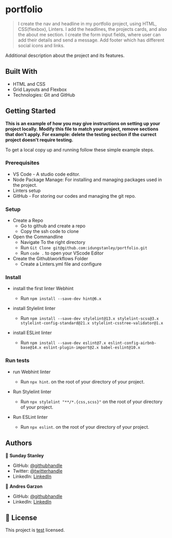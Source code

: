 # portfolio

> I create the nav and headline in my portfolio project, using HTML, CSS(flexbox), Linters.
> I add the headlines, the projects cards, and also the about me section. 
> I create the form input fields, where user can add their details and send a message.
> Add footer which has different social icons and links.

Additional description about the project and its features.

## Built With

- HTML and CSS
- Grid Layouts and Flexbox
- Technologies: Git and GitHub

## Getting Started
**This is an example of how you may give instructions on setting up your project locally.**
**Modify this file to match your project, remove sections that don't apply. For example: delete the testing section if the currect project doesn't require testing.**

To get a local copy up and running follow these simple example steps.

### Prerequisites
* VS Code - A studio code editor.
* Node Package Manage: For installing and managing packages used in the project.
* Linters setup
* GitHub - For storing our codes and managing the git repo.

### Setup
* Create a Repo 
  * Go to github and create a repo
  * Copy the ssh code to clone
* Open the Commandline
  * Navigate To the right directory
  * Run ```Git Clone git@github.com:idungstanley/portfolio.git```
  * Run ```code .``` to open your VScode Editor
* Create the Github\workflows Folder
  * Create a Linters.yml file and configure

### Install

* install the first linter Webhint
  * Run ```npm install --save-dev hint@6.x```

* install Stylelint linter
  * Run ```npm install --save-dev stylelint@13.x stylelint-scss@3.x stylelint-config-standard@21.x stylelint-csstree-validator@1.x```

* install ESLint linter
  * Run ```npm install --save-dev eslint@7.x eslint-config-airbnb-base@14.x eslint-plugin-import@2.x babel-eslint@10.x```

### Run tests

* run Webhint linter
    * Run ```npx hint```. on the root of your directory of your project.

* Run Stylelint linter
  * Run ```npx stylelint "**/*.{css,scss}"``` on the root of your directory of your project.

* Run ESLint linter
  * Run ```npx eslint```. on the root of your directory of your project.

## Authors
👤 **Sunday Stanley**
- GitHub: [@githubhandle](https://github.com/idungstanley)
- Twitter: [@twitterhandle](https://twitter.com/IdungStanley)
- LinkedIn: [LinkedIn](https://linkedin.com/in/sundaystanley56)

👤 **Andres Garzon**
- GitHub: [@githubhandle](https://github.com/andgarzonmal)
- LinkedIn: [LinkedIn](https://www.linkedin.com/in/andres-garzon-maldonado-951a2a180)

## 📝 License
This project is [test](./test.md) licensed.